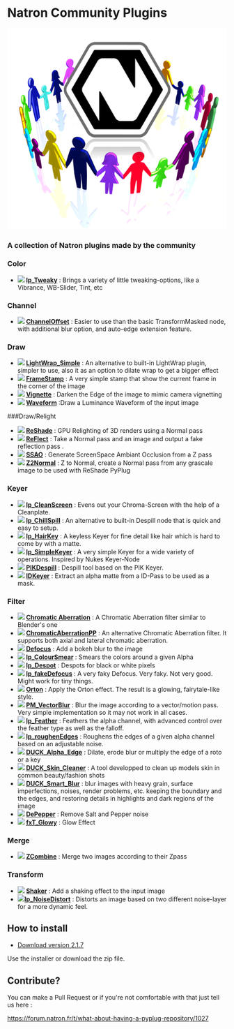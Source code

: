 # Natron Community Plugins
![Image](Resources/natron-community.png)
### A collection of Natron plugins made by the community

### Color
- **<img src="https://github.com/NatronVFX/natron-plugins/raw/master/Color/Tweaky/lp_Tweaky.png" height="32"> [lp_Tweaky](Color/lp_Tweaky/README.md)** : Brings a variety of little tweaking-options, like a Vibrance, WB-Slider, Tint, etc

### Channel
- **<img src="https://github.com/NatronVFX/natron-plugins/raw/master/Channel/ChannelOffset/ChannelOffset.png" height="32"> [ChannelOffset](Channel/ChannelOffset/README.md)** : Easier to use than the basic TransformMasked node, with additional blur option, and auto-edge extension feature.

### Draw
- **<img src="https://github.com/NatronVFX/natron-plugins/raw/master/Draw/LightWrap_Simple/LightWrap_Simple.png" height="32"> [LightWrap_Simple](Draw/LightWrap_Simple/README.md)** : An alternative to built-in LightWrap plugin, simpler to use, also it as an option to dilate wrap to get a bigger effect
- **<img src="https://github.com/NatronVFX/natron-plugins/raw/master/Draw/FrameStamp/FrameStamp.png" height="32"> [FrameStamp](Draw/FrameStamp/README.md)** : A very simple stamp that show the current frame in the corner of the image
- **<img src="https://github.com/NatronVFX/natron-plugins/raw/master/Draw/Vignette/Vignette.png" height="32"> [Vignette](Draw/Vignette/README.md)** : Darken the Edge of the image to mimic camera vignetting
- **<img src="https://github.com/NatronVFX/natron-plugins/raw/master/Draw/WaveForm/WaveForm.png" height="32"> [Waveform](Draw/WaveForm/README.md)** :Draw a Luminance Waveform of the input image

###Draw/Relight
- **<img src="https://github.com/NatronVFX/natron-plugins/raw/master/Draw/ReShade/ReShade.png" height="32"> [ReShade](Draw/ReShade/README.md)** : GPU Relighting of 3D renders using a Normal pass
- **<img src="https://github.com/NatronVFX/natron-plugins/raw/master/Draw/ReFlect/ReFlect.png" height="32"> [ReFlect](Draw/ReFlect/README.md)** : Take a Normal pass and an image and output a fake reflection pass .
- **<img src="https://github.com/NatronVFX/natron-plugins/raw/master/Draw/SSAO/SSAO.png" height="32"> [SSAO](Draw/SSAO/README.md)** : Generate ScreenSpace Ambiant Occlusion from a Z pass
- **<img src="https://github.com/NatronVFX/natron-plugins/raw/master/Draw/Z2Normal/Z2Normal.png" height="32"> [Z2Normal](Draw/Z2Normal/README.md)** : Z to Normal, create a Normal pass from any grascale image to be used with ReShade PyPlug

### Keyer
- **<img src="https://github.com/NatronVFX/natron-plugins/raw/master/Keyer/lp_CleanScreen/lp_CleanScreen.png" height="32"> [lp_CleanScreen](Keyer/lp_CleanScreen/README.md)** : Evens out your Chroma-Screen with the help of a Cleanplate.
- **<img src="https://github.com/NatronVFX/natron-plugins/raw/master/Keyer/lp_ChillSpill/lp_ChillSpill.png" height="32"> [lp_ChillSpill](Keyer/lp_ChillSpill/README.md)** : An alternative to built-in Despill node that is quick and easy to setup.
- **<img src="https://github.com/NatronVFX/natron-plugins/raw/master/Keyer/lp_HairKey/lp_HairKey.png" height="32"> [lp_HairKey](Keyer/lp_HairKey/README.md)** : A keyless Keyer for fine detail like hair which is hard to come by with a matte.
- **<img src="https://github.com/NatronVFX/natron-plugins/raw/master/Keyer/lp_SimpleKeyer/lp_SimpleKeyer.png" height="32"> [lp_SimpleKeyer](Keyer/lp_SimpleKeyer/README.md)** : A very simple Keyer for a wide variety of operations. Inspired by Nukes Keyer-Node
- **<img src="https://github.com/NatronVFX/natron-plugins/raw/master/Keyer/PIKDespill/PIKDespill.png" height="32"> [PIKDespill](Keyer/PIKDespill/README.md)** : Despill tool based on the PIK Keyer.
- **<img src="https://github.com/NatronVFX/natron-plugins/raw/master/Keyer/IDKeyer/IDKeyer.png" height="32"> [IDKeyer](Keyer/IDKeyer/README.md)** : Extract an alpha matte from a ID-Pass to be used as a mask.

### Filter
- **<img src="https://github.com/NatronVFX/natron-plugins/raw/master/Filter/Chromatic_Aberration/Chromatic_Aberration.png" height="32"> [Chromatic Aberration](Filter/Chromatic_Aberration/README.md)** : A Chromatic Aberration filter similar to Blender's one
- **<img src="https://github.com/NatronVFX/natron-plugins/raw/master/Filter/ChromaticAberrationPP/ChromaticAberrationPP.png" height="32"> [ChromaticAberrationPP](Filter/ChromaticAberrationPP/README.md)** : An alternative Chromatic Aberration filter. It supports both axial and lateral chromatic aberration.
- **<img src="https://github.com/NatronVFX/natron-plugins/raw/master/Filter/Defocus/Defocus.png" height="32"> [Defocus](Filter/Defocus/README.md)** : Add a bokeh blur to the image
- **<img src="https://github.com/NatronVFX/natron-plugins/raw/master/Filter/lp_ColourSmear/lp_ColourSmear.png" height="32"> [lp_ColourSmear](Filter/lp_ColourSmear/README.md)** : Smears the colors around a given Alpha
- **<img src="https://github.com/NatronVFX/natron-plugins/raw/master/Filter/lp_Despot/lp_Despot.png" height="32"> [lp_Despot](Filter/lp_Despot/README.md)** : Despots for black or white pixels
- **<img src="https://github.com/NatronVFX/natron-plugins/raw/master/Filter/lp_fakeDefocus/lp_fakeDefocus.png" height="32"> [lp_fakeDefocus](Filter/lp_fakeDefocus/README.md)** : A very faky Defocus. Very faky. Not very good. Might work for tiny things.
- **<img src="https://github.com/NatronVFX/natron-plugins/raw/master/Filter/Orton/Orton.png" height="32"> 
[Orton](Filter/Orton/README.md)** : Apply the Orton effect.  The result is a glowing, fairytale-like style.
- **<img src="https://github.com/NatronVFX/natron-plugins/raw/master/Filter/PM_VectorBlur/PM_VectorBlur.png" height="32"> 
[PM_VectorBlur](Filter/PM_VectorBlur/README.md)** : Blur the image according to a vector/motion pass. Very simple implementation so it may not work in all cases.
- **<img src="https://github.com/NatronVFX/natron-plugins/raw/master/Filter/lp_Feather/lp_Feather.png" height="32"> 
[lp_Feather](Filter/lp_Feather/README.md)** : Feathers the alpha channel, with advanced control over the feather type as well as the falloff.
- **<img src="https://github.com/NatronVFX/natron-plugins/raw/master/Filter/lp_roughenEdges/lp_roughenEdges.png" height="32"> 
[lp_roughenEdges](Filter/roughenEdges/README.md)** : Roughens the edges of a given alpha channel based on an adjustable noise.
- **<img src="https://github.com/NatronVFX/natron-plugins/raw/master/Filter/DUCK_Alpha_Edge/DUCK_Alpha_Edge.png" height="32"> 
[DUCK_Alpha_Edge](Filter/DUCK_Alpha_Edge/README.md)** : Dilate, erode blur or multiply the edge of a roto or a key
- **<img src="https://github.com/NatronVFX/natron-plugins/raw/master/Filter/DUCK_Skin_Cleaner/DUCK_Skin_Cleaner.png" height="32"> 
[DUCK_Skin_Cleaner](Filter/DUCK_Skin_Cleaner/README.md)** : A tool developped to clean up models skin in common beauty/fashion shots
- **<img src="https://github.com/NatronVFX/natron-plugins/raw/master/Filter/DUCK_Smart_Blur/DUCK_Smart_Blur.png" height="32"> 
[DUCK_Smart_Blur](Filter/DUCK_Smart_Blur/README.md)** : blur images with heavy grain, surface imperfections, noises, render problems, etc. keeping the boundary and the edges, and restoring details in highlights and dark regions of the image
- **<img src="https://github.com/NatronVFX/natron-plugins/raw/master/Filter/DePepper/DePepper.png" height="32"> 
[DePepper](Filter/DePepper/README.md)** : Remove Salt and Pepper noise
- **<img src="https://github.com/NatronVFX/natron-plugins/raw/master/Filter/fxT_Glowy/fxT_Glowy.png" height="32"> 
[fxT_Glowy](Filter/fxT_Glowy/README.md)** : Glow Effect

### Merge
- **<img src="https://github.com/NatronVFX/natron-plugins/raw/master/Merge/ZCombine/ZCombine.png" height="32"> [ZCombine](Merge/ZCombine/README.md)** : Merge two images according to their Zpass

### Transform
- **<img src="https://github.com/NatronVFX/natron-plugins/raw/master/Transform/Shaker/Shaker.png" height="32"> [Shaker](Transform/Shaker/README.md)** : Add a shaking effect to the input image
- **<img src="https://github.com/NatronVFX/natron-plugins/raw/master/Transform/lp_NoiseDistort/lp_NoiseDistort.png" height="32">[lp_NoiseDistort](Transform/lp_NoiseDistort/README.md)** : Distorts an image based on two different noise-layer for a more dynamic feel.

## How to install

 * [Download version 2.1.7](https://github.com/NatronVFX/natron-plugins/releases/tag/2.1.7)
 
Use the installer or download the zip file.

## Contribute?
You can make a Pull Request or if you're not comfortable with that just tell us here :

https://forum.natron.fr/t/what-about-having-a-pyplug-repository/1027
